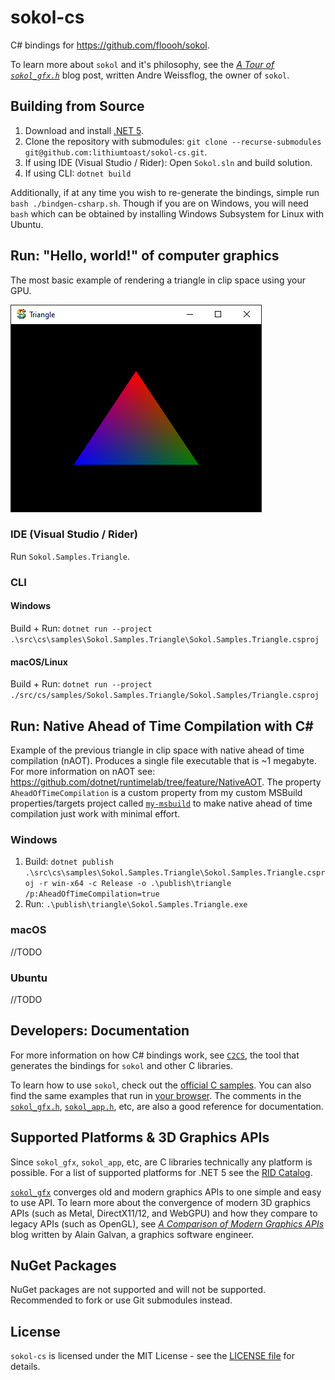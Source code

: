 # sokol-cs

C# bindings for https://github.com/floooh/sokol.

To learn more about `sokol` and it's philosophy, see the [*A Tour of `sokol_gfx.h`*](https://floooh.github.io/2017/07/29/sokol-gfx-tour.html) blog post, written Andre Weissflog, the owner of `sokol`. 

## Building from Source

1. Download and install [.NET 5](https://dotnet.microsoft.com/download).
2. Clone the repository with submodules: `git clone --recurse-submodules git@github.com:lithiumtoast/sokol-cs.git`.
3. If using IDE (Visual Studio / Rider): Open `Sokol.sln` and build solution.
4. If using CLI: `dotnet build`

Additionally, if at any time you wish to re-generate the bindings, simple run `bash ./bindgen-csharp.sh`. Though if you are on Windows, you will need `bash` which can be obtained by installing Windows Subsystem for Linux with Ubuntu.

## Run: "Hello, world!" of computer graphics

The most basic example of rendering a triangle in clip space using your GPU.

![Triangle](docs/images/1-triangle.png)

### IDE (Visual Studio / Rider)

Run `Sokol.Samples.Triangle`.

### CLI

#### Windows

Build + Run: `dotnet run --project .\src\cs\samples\Sokol.Samples.Triangle\Sokol.Samples.Triangle.csproj`

#### macOS/Linux

Build + Run: `dotnet run --project ./src/cs/samples/Sokol.Samples.Triangle/Sokol.Samples/Triangle.csproj`

## Run: Native Ahead of Time Compilation with C#

Example of the previous triangle in clip space with native ahead of time compilation (nAOT). Produces a single file executable that is ~1 megabyte. For more information on nAOT see: https://github.com/dotnet/runtimelab/tree/feature/NativeAOT. The property `AheadOfTimeCompilation` is a custom property from my custom MSBuild properties/targets project called [`my-msbuild`](https://github.com/lithiumtoast/my-msbuild) to make native ahead of time compilation just work with minimal effort.

### Windows

1. Build: `dotnet publish .\src\cs\samples\Sokol.Samples.Triangle\Sokol.Samples.Triangle.csproj -r win-x64 -c Release -o .\publish\triangle /p:AheadOfTimeCompilation=true`
2. Run: `.\publish\triangle\Sokol.Samples.Triangle.exe`

### macOS

//TODO

### Ubuntu

//TODO

## Developers: Documentation

For more information on how C# bindings work, see [`C2CS`](https://github.com/lithiumtoast/c2cs), the tool that generates the bindings for `sokol` and other C libraries.

To learn how to use `sokol`, check out the [official C samples](https://github.com/floooh/sokol-samples). You can also find the same examples that run in [your browser](https://floooh.github.io/sokol-html5/index.html). The comments in the [`sokol_gfx.h`](https://github.com/floooh/sokol/blob/master/sokol_gfx.h), [`sokol_app.h`](https://github.com/floooh/sokol/blob/master/sokol_app.h), etc, are also a good reference for documentation.

## Supported Platforms & 3D Graphics APIs

Since `sokol_gfx`, `sokol_app`, etc, are C libraries technically any platform is possible. For a list of supported platforms for .NET 5 see the [RID Catalog](https://docs.microsoft.com/en-us/dotnet/core/rid-catalog).

[`sokol_gfx`](https://github.com/floooh/sokol#sokol_gfxh) converges old and modern graphics APIs to one simple and easy to use API. To learn more about the convergence of modern 3D graphics APIs (such as Metal, DirectX11/12, and WebGPU) and how they compare to legacy APIs (such as OpenGL), see *[A Comparison of Modern Graphics APIs](https://alain.xyz/blog/comparison-of-modern-graphics-apis)* blog written by Alain Galvan, a graphics software engineer.

## NuGet Packages

NuGet packages are not supported and will not be supported. Recommended to fork or use Git submodules instead.

## License

`sokol-cs` is licensed under the MIT License - see the [LICENSE file](LICENSE) for details.

